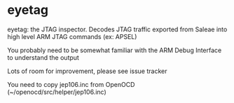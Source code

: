 # eyetag
eyetag: the JTAG inspector. Decodes JTAG traffic exported from Saleae into high level ARM JTAG commands (ex: APSEL) 

You probably need to be somewhat familiar with the ARM Debug Interface to understand the output

Lots of room for improvement, please see issue tracker

You need to copy jep106.inc from OpenOCD (~/openocd/src/helper/jep106.inc)

